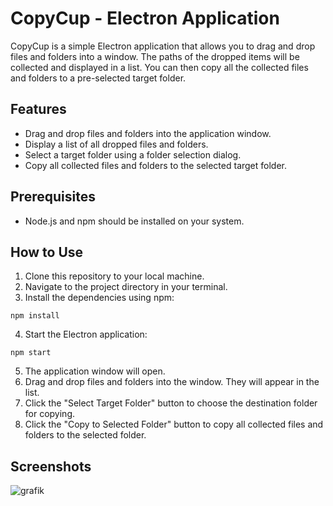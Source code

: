 # CopyCup - Electron Application

CopyCup is a simple Electron application that allows you to drag and drop files and folders into a window. The paths of the dropped items will be collected and displayed in a list. You can then copy all the collected files and folders to a pre-selected target folder.

## Features

- Drag and drop files and folders into the application window.
- Display a list of all dropped files and folders.
- Select a target folder using a folder selection dialog.
- Copy all collected files and folders to the selected target folder.

## Prerequisites

- Node.js and npm should be installed on your system.

## How to Use

1. Clone this repository to your local machine.
2. Navigate to the project directory in your terminal.
3. Install the dependencies using npm:

```
npm install
```

4. Start the Electron application:

```
npm start
```

5. The application window will open.
6. Drag and drop files and folders into the window. They will appear in the list.
7. Click the "Select Target Folder" button to choose the destination folder for copying.
8. Click the "Copy to Selected Folder" button to copy all collected files and folders to the selected folder.

## Screenshots
![grafik](https://github.com/Gk1mtd/CopyCup/assets/15696019/e4354bb1-b130-4f81-9b79-3540510b4bd6)
